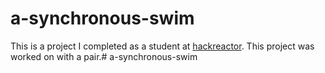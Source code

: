 # a-synchronous-swim
This is a project I completed as a student at [hackreactor](http://hackreactor.com). This project was worked on with a pair.# a-synchronous-swim

